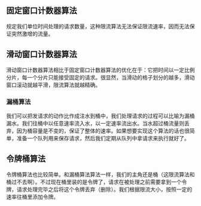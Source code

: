 ## 固定窗口计数器算法

规定我们单位时间处理的请求数量，这种限流算法无法保证限流速率，因而无法保证突然激增的流量。

## 滑动窗口计数器算法

滑动窗口计数器算法相比于固定窗口计数器算法的优化在于：它把时间以一定比例分片，每一个分片只能接受固定的请求。很显然，当滑动的格子划分的越多，滑动窗口滚动就越平滑，限流算法就越精确。

### 漏桶算法

我们可以把发请求的动作比作成注水到桶中，我们处理请求的过程可以比喻为漏桶漏水。我们往桶中以任意速率流入水，以一定速率流出水。当水超过桶流量则丢弃，因为桶容量是不变的，保证了整体的速率。如果想要实现这个算法的话也很简单，准备一个队列用来保存请求，然后我们定期从队列中拿请求来执行就好了。

## 令牌桶算法

令牌桶算法也比较简单。和漏桶算法算法一样，我们的主角还是桶（这限流算法和桶过不去啊）。不过现在桶里装的是令牌了，请求在被处理之前需要拿到一个令牌，请求处理完毕之后将这个令牌丢弃（删除）。我们根据限流大小，按照一定的速率往桶里添加令牌。